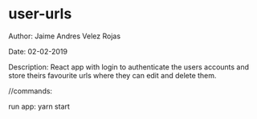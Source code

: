 # user-urls
Author: Jaime Andres Velez Rojas

Date: 02-02-2019

Description: React app with login to authenticate the users accounts and store theirs  favourite urls where they can edit and delete them.

//commands:

run app: yarn start

